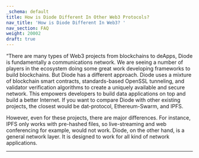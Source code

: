 ```yaml
---
_schema: default
title: How is Diode Different In Other Web3 Protocols?
nav_title: 'How is Diode Different In Web3? '
nav_section: FAQ
weight: 20002
draft: true
---
```

“There are many types of Web3 projects from blockchains to deApps, Diode is fundamentally a communications network. We are seeing a number of players in the ecosystem doing some great work developing frameworks to build blockchains. But Diode has a different approach. Diode uses a mixture of blockchain smart contracts, standards-based OpenSSL tunneling, and validator verification algorithms to create a uniquely available and secure network. This empowers developers to build data applications on top and build a better Internet. If you want to compare Diode with other existing projects, the closest would be dat-protocol, Ethereum-Swarm, and IPFS.

However, even for these projects, there are major differences. For instance, IPFS only works with pre-hashed files, so live-streaming and web conferencing for example, would not work. Diode, on the other hand, is a general network layer. It is designed to work for all kind of network applications.

---

&nbsp;